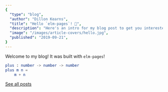```yaml
---
{
  "type": "blog",
  "author": "Dillon Kearns",
  "title": "Hello `elm-pages`! 🚀",
  "description": "Here's an intro for my blog post to get you interested in reading more...",
  "image": "/images/article-covers/hello.jpg",
  "published": "2019-09-21",
}
---
```


Welcome to my blog! It was built with `elm-pages`!


```elm
plus : number -> number -> number
plus m n =
    m + n
```

[See all posts](/blog)